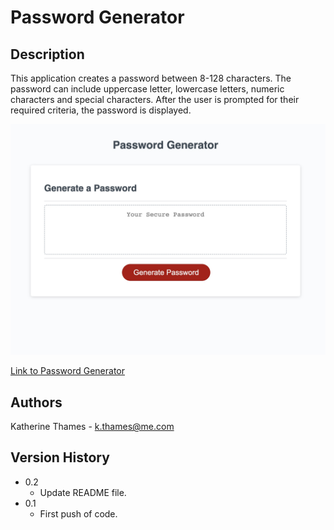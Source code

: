 # Password Generator


## Description

This application creates a password between 8-128 characters. The password can include uppercase letter, lowercase letters, numeric characters and special characters. After the user is prompted for their required criteria, the password is displayed. 


![Password Generator SS](./assets/images/PasswordGenerator.jpg)

[Link to Password Generator](https://kthames.github.io/PasswordGenerator/)

## Authors

Katherine Thames - k.thames@me.com

## Version History

* 0.2
    * Update README file.
* 0.1
    * First push of code.

